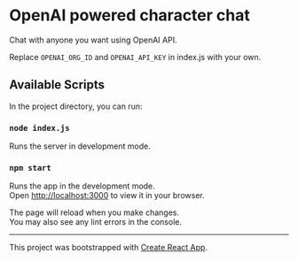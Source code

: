 # OpenAI powered character chat

Chat with anyone you want using OpenAI API.

Replace `OPENAI_ORG_ID` and `OPENAI_API_KEY` in index.js with your own.

## Available Scripts

In the project directory, you can run:

### `node index.js`

Runs the server in development mode.

### `npm start`

Runs the app in the development mode.\
Open [http://localhost:3000](http://localhost:3000) to view it in your browser.

The page will reload when you make changes.\
You may also see any lint errors in the console.

---

This project was bootstrapped with [Create React App](https://github.com/facebook/create-react-app).